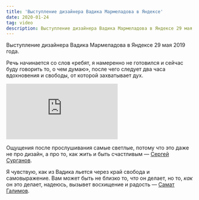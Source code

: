 ```yaml
---
title: 'Выступление дизайнера Вадика Мармеладова в Яндексe'
date: 2020-01-24
tag: video
description: Выступление дизайнера Вадика Мармеладова в Яндексе 29 мая 2019 года.
---
```


Выступление дизайнера Вадика Мармеладова в Яндексе 29 мая 2019 года.

Речь начинается со слов «ребят, я намеренно не готовился и сейчас буду говорить то, о чем думаю», после чего следует два часа вдохновения и свободы, от которой захватывает дух.

<div class="youtube"><iframe src="https://www.youtube.com/embed/CKBA-ABD1Fw" frameborder="0" allowfullscreen></iframe></div>

Ощущения после прослушивания самые светлые, потому что это даже не про дизайн, а про то, как жить и быть счастливым — [Сергей Сурганов](https://t.me/internet9000/4377).

Я чувствую, как из Вадика льется через край свобода и самовыражение. Вам может быть не близко то, _что_ он делает, но то, _как_ он это делает, надеюсь, вызывет восхищение и радость — [Самат Галимов](https://t.me/ctodaily/952).
